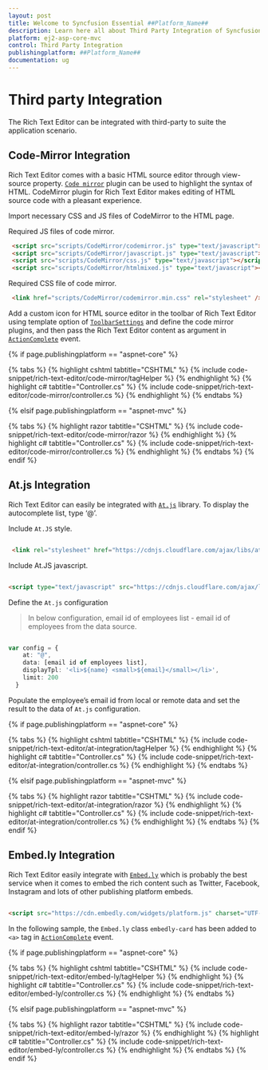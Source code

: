 ```yaml
---
layout: post
title: Welcome to Syncfusion Essential ##Platform_Name##
description: Learn here all about Third Party Integration of Syncfusion Essential ##Platform_Name## widgets based on HTML5 and jQuery.
platform: ej2-asp-core-mvc
control: Third Party Integration
publishingplatform: ##Platform_Name##
documentation: ug
---
```



# Third party Integration

The Rich Text Editor can be integrated with third-party to suite the application scenario.

## Code-Mirror Integration

Rich Text Editor comes with a basic HTML source editor through view-source property. [`Code mirror`](https://codemirror.net/) plugin can be used to highlight the syntax of HTML. CodeMirror plugin for Rich Text Editor makes editing of HTML source code with a pleasant experience.

Import necessary CSS and JS files of CodeMirror to the HTML page.

Required JS files of code mirror.

```html
 <script src="scripts/CodeMirror/codemirror.js" type="text/javascript"></script>
 <script src="scripts/CodeMirror/javascript.js" type="text/javascript"></script>
 <script src="scripts/CodeMirror/css.js" type="text/javascript"></script>
 <script src="scripts/CodeMirror/htmlmixed.js" type="text/javascript"></script>

```

Required CSS file of code mirror.

```html
 <link href="scripts/CodeMirror/codemirror.min.css" rel="stylesheet" />

```

Add a custom icon for HTML source editor in the toolbar of Rich Text Editor using template option of [`ToolbarSettings`](https://help.syncfusion.com/cr/aspnetcore-js2/Syncfusion.EJ2.RichTextEditor.RichTextEditor.html#Syncfusion_EJ2_RichTextEditor_RichTextEditor_ToolbarSettings) and define the code mirror plugins, and then pass the Rich Text Editor content as argument in [`ActionComplete`](https://help.syncfusion.com/cr/aspnetcore-js2/Syncfusion.EJ2.RichTextEditor.RichTextEditor.html#Syncfusion_EJ2_RichTextEditor_RichTextEditor_ActionComplete) event.

{% if page.publishingplatform == "aspnet-core" %}

{% tabs %}
{% highlight cshtml tabtitle="CSHTML" %}
{% include code-snippet/rich-text-editor/code-mirror/tagHelper %}
{% endhighlight %}
{% highlight c# tabtitle="Controller.cs" %}
{% include code-snippet/rich-text-editor/code-mirror/controller.cs %}
{% endhighlight %}
{% endtabs %}

{% elsif page.publishingplatform == "aspnet-mvc" %}

{% tabs %}
{% highlight razor tabtitle="CSHTML" %}
{% include code-snippet/rich-text-editor/code-mirror/razor %}
{% endhighlight %}
{% highlight c# tabtitle="Controller.cs" %}
{% include code-snippet/rich-text-editor/code-mirror/controller.cs %}
{% endhighlight %}
{% endtabs %}
{% endif %}



## At.js Integration

Rich Text Editor can easily be integrated with [`At.js`](https://github.com/ichord/At.js) library. To display the autocomplete list, type ‘@’.

Include `At.JS` style.

```html

 <link rel="stylesheet" href="https://cdnjs.cloudflare.com/ajax/libs/at.js/1.4.0/css/jquery.atwho.min.css">

```

Include At.JS javascript.

```html

<script type="text/javascript" src="https://cdnjs.cloudflare.com/ajax/libs/at.js/1.4.0/js/jquery.atwho.min.js"></script>

```

Define the `At.js` configuration

> In below configuration, email id of employees list - email id of employees from the data source.

```typescript

var config = {
    at: "@",
    data: [email id of employees list],
    displayTpl: '<li>${name} <small>${email}</small></li>',
    limit: 200
  }

```

Populate the employee’s email id from local or remote data and set the result to the data of `At.js` configuration.

{% if page.publishingplatform == "aspnet-core" %}

{% tabs %}
{% highlight cshtml tabtitle="CSHTML" %}
{% include code-snippet/rich-text-editor/at-integration/tagHelper %}
{% endhighlight %}
{% highlight c# tabtitle="Controller.cs" %}
{% include code-snippet/rich-text-editor/at-integration/controller.cs %}
{% endhighlight %}
{% endtabs %}

{% elsif page.publishingplatform == "aspnet-mvc" %}

{% tabs %}
{% highlight razor tabtitle="CSHTML" %}
{% include code-snippet/rich-text-editor/at-integration/razor %}
{% endhighlight %}
{% highlight c# tabtitle="Controller.cs" %}
{% include code-snippet/rich-text-editor/at-integration/controller.cs %}
{% endhighlight %}
{% endtabs %}
{% endif %}



## Embed.ly Integration

Rich Text Editor easily integrate with [`Embed.ly`](https://embed.ly/) which is probably the best service when it comes to embed the rich content such as Twitter, Facebook, Instagram and lots of other publishing platform embeds.

```html

<script src="https://cdn.embedly.com/widgets/platform.js" charset="UTF-8"></script>

```

In the following sample, the `Embed.ly` class `embedly-card` has been added to `<a>` tag in [`ActionComplete`](https://help.syncfusion.com/cr/aspnetcore-js2/Syncfusion.EJ2.RichTextEditor.RichTextEditor.html#Syncfusion_EJ2_RichTextEditor_RichTextEditor_ActionComplete) event.

{% if page.publishingplatform == "aspnet-core" %}

{% tabs %}
{% highlight cshtml tabtitle="CSHTML" %}
{% include code-snippet/rich-text-editor/embed-ly/tagHelper %}
{% endhighlight %}
{% highlight c# tabtitle="Controller.cs" %}
{% include code-snippet/rich-text-editor/embed-ly/controller.cs %}
{% endhighlight %}
{% endtabs %}

{% elsif page.publishingplatform == "aspnet-mvc" %}

{% tabs %}
{% highlight razor tabtitle="CSHTML" %}
{% include code-snippet/rich-text-editor/embed-ly/razor %}
{% endhighlight %}
{% highlight c# tabtitle="Controller.cs" %}
{% include code-snippet/rich-text-editor/embed-ly/controller.cs %}
{% endhighlight %}
{% endtabs %}
{% endif %}

